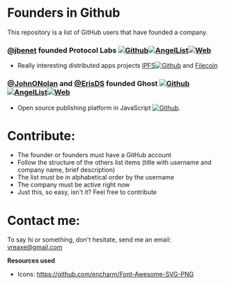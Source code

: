 # Founders in Github
This repository is a list of GitHub users that have founded a company.

### [@jbenet](https://github.com/jbenet "GitHub User") founded Protocol Labs [![Github](https://raw.githubusercontent.com/encharm/Font-Awesome-SVG-PNG/master/black/png/32/github.png)](https://github.com/protocol "GitHub")[![AngelList](https://raw.githubusercontent.com/encharm/Font-Awesome-SVG-PNG/master/black/png/32/angellist.png)](https://angel.co/protocol-labs "AngelList")[![Web](https://raw.githubusercontent.com/encharm/Font-Awesome-SVG-PNG/master/black/png/32/globe.png)](http://ipn.io/ "Web")
- Really interesting distributed apps projects [IPFS](https://ipfs.io/ "IPFS")[![Github](https://raw.githubusercontent.com/encharm/Font-Awesome-SVG-PNG/master/black/png/32/github.png)](https://github.com/ipfs "IPFS in GitHub")  and [Filecoin](http://filecoin.io/ "Filecoin")

### [@JohnONolan](https://github.com/JohnONolan "GitHub User") and [@ErisDS](https://github.com/ErisDS "GitHub User") founded Ghost [![Github](https://raw.githubusercontent.com/encharm/Font-Awesome-SVG-PNG/master/black/png/32/github.png)](https://github.com/TryGhost "GitHub")[![AngelList](https://raw.githubusercontent.com/encharm/Font-Awesome-SVG-PNG/master/black/png/32/angellist.png)](https://angel.co/ghost "AngelList")[![Web](https://raw.githubusercontent.com/encharm/Font-Awesome-SVG-PNG/master/black/png/32/globe.png)](https://ghost.org/ "Web")
- Open source publishing platform in JavaScript [![Github](https://raw.githubusercontent.com/encharm/Font-Awesome-SVG-PNG/master/black/png/32/github.png)](https://github.com/TryGhost/Ghost "Ghost in GitHub"). 


# Contribute:
- The founder or founders must have a GitHub account
- Follow the structure of the others list items (title with username and company name, brief description)
- The list must be in alphabetical order by the username
- The company must be active right now
- Just this, so easy, isn't it? Feel free to contribute

# Contact me:
To say hi or something, don't hesitate, send me an email: vreaxe@gmail.com

**Resources used**
- Icons: https://github.com/encharm/Font-Awesome-SVG-PNG
